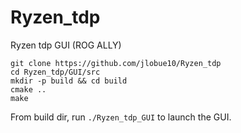 # Ryzen_tdp
Ryzen tdp GUI  (ROG ALLY)

```
git clone https://github.com/jlobue10/Ryzen_tdp
cd Ryzen_tdp/GUI/src
mkdir -p build && cd build
cmake ..
make
```

From build dir, run `./Ryzen_tdp_GUI` to launch the GUI.
